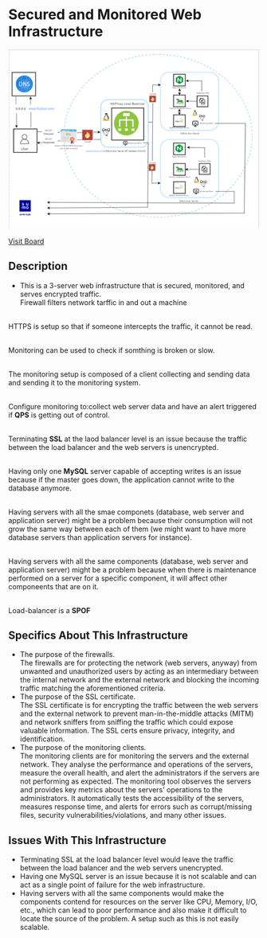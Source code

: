 # Secured and Monitored Web Infrastructure

![Image of a secured and monitored infrastructure](2-secured_and_monitored_web_infrastructure.png)

[Visit Board](https://app.diagrams.net/#G1f_UcHqQj_uoxK6QYT1UBxtfhTC0IMDqo)

## Description

+ This is a 3-server web infrastructure that is secured, monitored, and serves encrypted traffic.
<br/> Firewall filters network tarffic in and out a machine

<br/> HTTPS is setup so that if someone intercepts the traffic, it cannot be read.

<br/> Monitoring can be used to check if somthing is broken or slow.

<br/> The monitoring setup is composed of a client collecting and sending data and sending it to the monitoring system.

<br/> Configure monitoring to:collect web server data and have an alert triggered if **QPS** is getting out of control.

<br/> Terminating **SSL** at the laod balancer level is an issue because the traffic between the load balancer and the web servers is unencrypted.

<br/> Having only one **MySQL** server capable of accepting writes is an issue  because if the master goes down, the application cannot write to the database anymore.

<br/> Having servers with all the smae componets (database, web server and application server) might be a problem because their consumption will not grow the same way between each of them (we might want to have more database servers than application servers for instance).

<br/> Having servers with all the same components (database, web server and application server) might be  a problem because when there is maintenance performed on a server for a specific component, it will affect other componeents that are on it.

<br/> Load-balancer is a **SPOF**

## Specifics About This Infrastructure

+ The purpose of the firewalls.<br/>The firewalls are for protecting the network (web servers, anyway) from unwanted and unauthorized users by acting as an intermediary between the internal network and the external network and blocking the incoming traffic matching the aforementioned criteria. 
+ The purpose of the SSL certificate.<br/>The SSL certificate is for encrypting the traffic between the web servers and the external network to prevent man-in-the-middle attacks (MITM) and network sniffers from sniffing the traffic which could expose valuable information. The SSL certs ensure privacy, integrity, and identification.
+ The purpose of the monitoring clients.<br/>The monitoring clients are for monitoring the servers and the external network. They analyse the performance and operations of the servers, measure the overall health, and alert the administrators if the servers are not performing as expected. The monitoring tool observes the servers and provides key metrics about the servers' operations to the administrators. It automatically tests the accessibility of the servers, measures response time, and alerts for errors such as corrupt/missing files, security vulnerabilities/violations, and many other issues. 

## Issues With This Infrastructure

+ Terminating SSL at the load balancer level would leave the traffic between the load balancer and the web servers unencrypted.
+ Having one MySQL server is an issue because it is not scalable and can act as a single point of failure for the web infrastructure.
+ Having servers with all the same components would make the components contend for resources on the server like CPU, Memory, I/O, etc., which can lead to poor performance and also make it difficult to locate the source of the problem. A setup such as this is not easily scalable. 
